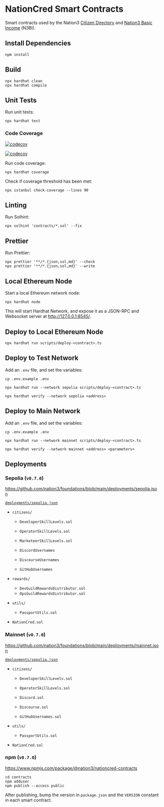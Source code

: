 # NationCred Smart Contracts

Smart contracts used by the Nation3 [Citizen Directory](https://github.com/nation3/citizen-directory) and [Nation3 Basic Income](https://github.com/nation3/n3bi) (N3BI).

## Install Dependencies

```
npm install
```

## Build

```
npx hardhat clean
npx hardhat compile
```

## Unit Tests

Run unit tests:

```
npx hardhat test
```

### Code Coverage

[![codecov](https://codecov.io/gh/nation3/nationcred-contracts/branch/main/graph/badge.svg)](https://codecov.io/gh/nation3/nationcred-contracts)

[![codecov](https://codecov.io/gh/nation3/nationcred-contracts/graphs/icicle.svg?token=QTWCMDDWWY)](https://codecov.io/gh/nation3/nationcred-contracts)

Run code coverage:

```
npx hardhat coverage
```

Check if coverage threshold has been met:

```
npx istanbul check-coverage --lines 90
```

## Linting

Run Solhint:

```
npx solhint 'contracts/*.sol' --fix
```

## Prettier

Run Prettier:

```
npx prettier '**/*.{json,sol,md}' --check
npx prettier '**/*.{json,sol,md}' --write
```

## Local Ethereum Node

Start a local Ethereum network node:

```
npx hardhat node
```

This will start Hardhat Network, and expose it as a JSON-RPC and Websocket server at http://127.0.0.1:8545/.

## Deploy to Local Ethereum Node

```
npx hardhat run scripts/deploy-<contract>.ts
```

## Deploy to Test Network

Add an `.env` file, and set the variables:

```
cp .env.example .env
```

```
npx hardhat run --network sepolia scripts/deploy-<contract>.ts
```

```
npx hardhat verify --network sepolia <address>
```

## Deploy to Main Network

Add an `.env` file, and set the variables:

```
cp .env.example .env
```

```
npx hardhat run --network mainnet scripts/deploy-<contract>.ts
```

```
npx hardhat verify --network mainnet <address> <parameters>
```

## Deployments

### Sepolia (`v0.7.0`)

https://github.com/nation3/foundations/blob/main/deployments/sepolia.json

[`deployments/sepolia.json`](./deployments/sepolia.json)

- `citizens/`

  - `DeveloperSkillLevels.sol`
  - `OperatorSkillLevels.sol`
  - `MarketeerSkillLevels.sol`

  - `DiscordUsernames`
  - `DiscourseUsernames`
  - `GitHubUsernames`

- `rewards/`

  - `DevGuildRewardsDistributor.sol`
  - `OpsGuildRewardsDistributor.sol`

- `utils/`

  - `PassportUtils.sol`

- `NationCred.sol`

### Mainnet (`v0.7.0`)

https://github.com/nation3/foundations/blob/main/deployments/mainnet.json

[`deployments/sepolia.json`](./deployments/sepolia.json)

- `citizens/`

  - `DeveloperSkillLevels.sol`
  - `OperatorSkillLevels.sol`

  - `Discord.sol`
  - `Discourse.sol`
  - `GitHubUsernames.sol`

- `utils/`

  - `PassportUtils.sol`

- `NationCred.sol`

### npm (`v0.7.0`)

https://www.npmjs.com/package/@nation3/nationcred-contracts

```
cd contracts
npm adduser
npm publish --access public
```

After publishing, bump the version in `package.json` and the `VERSION` constant in each smart contract.
